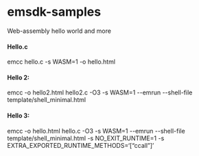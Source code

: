 # emsdk-samples
Web-assembly hello world and more

#### Hello.c
emcc hello.c -s WASM=1 -o hello.html

#### Hello 2:
emcc -o hello2.html hello2.c -O3 -s WASM=1 --emrun --shell-file template/shell_minimal.html

#### Hello 3:
emcc -o hello.html hello.c -O3 -s WASM=1 --emrun --shell-file template/shell_minimal.html -s NO_EXIT_RUNTIME=1  -s EXTRA_EXPORTED_RUNTIME_METHODS=‘[“ccall”]’
